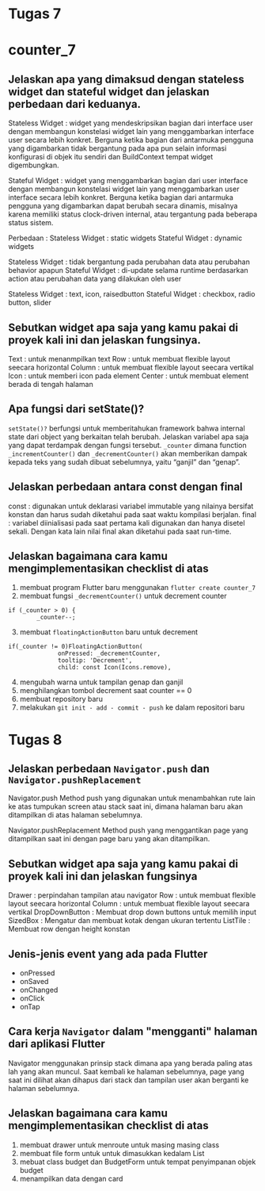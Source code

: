 # Tugas 7
# counter_7

## Jelaskan apa yang dimaksud dengan stateless widget dan stateful widget dan jelaskan perbedaan dari keduanya.
Stateless Widget :  widget yang mendeskripsikan bagian dari interface user dengan membangun konstelasi widget lain yang menggambarkan interface user secara lebih konkret. Berguna ketika bagian dari antarmuka pengguna yang digambarkan tidak bergantung pada apa pun selain informasi konfigurasi di objek itu sendiri dan BuildContext tempat widget digembungkan.

Stateful Widget : widget yang menggambarkan bagian dari user interface dengan membangun konstelasi widget lain yang menggambarkan user interface secara lebih konkret. Berguna ketika bagian dari antarmuka pengguna yang digambarkan dapat berubah secara dinamis, misalnya karena memiliki status clock-driven internal, atau tergantung pada beberapa status sistem.

Perbedaan : 
Stateless Widget : static widgets 
Stateful Widget : dynamic widgets 

Stateless Widget : tidak bergantung pada perubahan data atau perubahan behavior apapun
Stateful Widget : di-update selama runtime berdasarkan action atau perubahan data yang dilakukan oleh user

Stateless Widget : text, icon, raisedbutton
Stateful Widget : checkbox, radio button, slider

## Sebutkan widget apa saja yang kamu pakai di proyek kali ini dan jelaskan fungsinya.
Text : untuk menanmpilkan text
Row : untuk membuat flexible layout seecara horizontal
Column : untuk membuat flexible layout seecara vertikal
Icon : untuk memberi icon pada element
Center : untuk membuat element berada di tengah halaman

## Apa fungsi dari setState()?
`setState()?` berfungsi untuk memberitahukan framework bahwa internal state dari object yang berkaitan telah berubah.
Jelaskan variabel apa saja yang dapat terdampak dengan fungsi tersebut.
`_counter` dimana function `_incrementCounter()` dan `_decrementCounter()` akan memberikan dampak kepada teks yang sudah dibuat sebelumnya, yaitu “ganjil” dan “genap”.

## Jelaskan perbedaan antara const dengan final
const : digunakan untuk deklarasi variabel immutable yang nilainya bersifat konstan dan harus sudah diketahui pada saat waktu kompilasi berjalan.
final : variabel diinialisasi pada saat pertama kali digunakan dan hanya disetel sekali. Dengan kata lain nilai final akan diketahui pada saat run-time.

## Jelaskan bagaimana cara kamu mengimplementasikan checklist di atas
1. membuat program Flutter baru menggunakan `flutter create counter_7` 
2. membuat fungsi `_decrementCounter()` untuk decrement counter
```
if (_counter > 0) {
        _counter--;
```
3. membuat `floatingActionButton` baru untuk decrement
```
if(_counter != 0)FloatingActionButton(
              onPressed: _decrementCounter,
              tooltip: 'Decrement',
              child: const Icon(Icons.remove),
```
4. mengubah warna untuk tampilan genap dan ganjil
5. menghilangkan tombol decrement saat counter == 0
6. membuat repository baru
7. melakukan `git init - add - commit - push` ke dalam repositori baru

# Tugas 8
## Jelaskan perbedaan `Navigator.push` dan `Navigator.pushReplacement`
Navigator.push
Method push yang digunakan untuk menambahkan rute lain ke atas tumpukan screen atau stack saat ini, dimana halaman baru akan ditampilkan di atas halaman sebelumnya.

Navigator.pushReplacement
Method push yang menggantikan page yang ditampilkan saat ini dengan page baru yang akan ditampilkan.

## Sebutkan widget apa saja yang kamu pakai di proyek kali ini dan jelaskan fungsinya
Drawer : perpindahan tampilan atau navigator
Row : untuk membuat flexible layout seecara horizontal
Column : untuk membuat flexible layout seecara vertikal
DropDownButton : Membuat drop down buttons untuk memilih input
SizedBox : Mengatur dan membuat kotak dengan ukuran tertentu
ListTile : Membuat row dengan height konstan

## Jenis-jenis event yang ada pada Flutter
- onPressed
- onSaved
- onChanged
- onClick
- onTap

## Cara kerja `Navigator` dalam "mengganti" halaman dari aplikasi Flutter
Navigator menggunakan prinsip stack dimana apa yang berada paling atas lah yang akan muncul. Saat kembali ke halaman sebelumnya, page yang saat ini dilihat akan dihapus dari stack dan tampilan user akan berganti ke halaman sebelumnya. 

## Jelaskan bagaimana cara kamu mengimplementasikan checklist di atas
1. membuat drawer untuk menroute untuk masing masing class
2. membuat file form untuk untuk dimasukkan kedalam List 
3. mebuat class budget dan BudgetForm untuk tempat penyimpanan objek budget
4. menampilkan data dengan card
